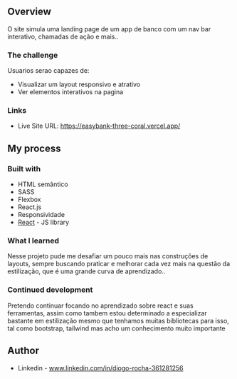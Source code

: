## Overview

O site simula uma landing page de um app de banco com um nav bar interativo, chamadas de ação e mais..

### The challenge

Usuarios serao capazes de:

- Visualizar um layout responsivo e atrativo
- Ver elementos interativos na pagina

### Links

- Live Site URL: https://easybank-three-coral.vercel.app/

## My process

### Built with

- HTML semântico
- SASS
- Flexbox
- React.js
- Responsividade
- [React](https://reactjs.org/) - JS library

### What I learned

Nesse projeto pude me desafiar um pouco mais nas construções de layouts, sempre buscando praticar e melhorar cada vez mais na questão da estilização, que é uma grande curva de aprendizado..

### Continued development

Pretendo continuar focando no aprendizado sobre react e suas ferramentas, assim como tambem estou determinado a especializar bastante em estilização mesmo que tenhamos muitas bibliotecas para isso, tal como bootstrap, tailwind mas acho um conhecimento muito importante


## Author

- Linkedin - www.linkedin.com/in/diogo-rocha-361281256
